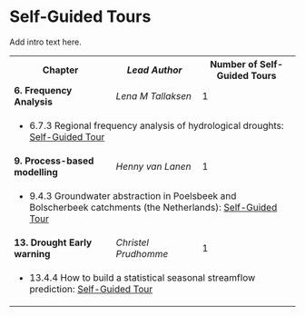 # Self-Guided Tours

Add intro text here.

<table>
  <tr>
    <th> <b>Chapter</b> </td>
    <th> <i>Lead Author</i> </td>
    <th> Number of Self-Guided Tours </td>
  </tr>
  
  <tr>
    <td> <b> 6. Frequency Analysis</b> </td>
    <td> <i>Lena M Tallaksen</i> </td>
    <td> 1 </td>
  </tr>
    <tr>
  <td colspan="3">
  <ul>
  <li>6.7.3 Regional frequency analysis of hydrological droughts: 
    <a href="https://htmlpreview.github.io/?https://github.com/HydroDrought/hydrodroughtBook/blob/master/worked_examples/html/6-1_low_flow_frequency_analysis.html">Self-Guided Tour</a>
  </li>
  </ul>
  </td>
  </tr>

  <tr>
    <td> <b> 9. Process-based modelling</b> </td>
    <td> <i>Henny van Lanen</i> </td>
    <td> 1 </td>
  </tr>
    <tr>
  <td colspan="3">
  <ul>
  <li>9.4.3 Groundwater abstraction in Poelsbeek and Bolscherbeek catchments (the Netherlands): 
    <a href="https://htmlpreview.github.io/?https://github.com/HydroDrought/hydrodroughtBook/blob/master/worked_examples/html/6-1_low_flow_frequency_analysis.html">Self-Guided Tour</a>
  </li>
  </ul>
  </td>
  </tr>
 
 
  <tr>
    <td> <b> 13. Drought Early warning</b> </td>
    <td> <i>Christel Prudhomme</i> </td>
    <td> 1 </td>
  </tr>
    <tr>
  <td colspan="3">
  <ul>
  <li>13.4.4 How to build a statistical seasonal streamflow prediction: 
    <a href="https://htmlpreview.github.io/?https://github.com/HydroDrought/hydrodroughtBook/blob/master/worked_examples/html/6-1_low_flow_frequency_analysis.html">Self-Guided Tour</a>
  </li>
  </ul>
  </td>
  </tr>
  
   </table>


